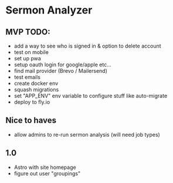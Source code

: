 # Sermon Analyzer

## MVP TODO:
* add a way to see who is signed in & option to delete account
* test on mobile
* set up pwa
* setup oauth login for google/apple etc...
* find mail provider (Brevo / Mailersend)
* test emails
* create docker env
* squash migrations
* set "APP_ENV" env variable to configure stuff like auto-migrate
* deploy to fly.io

## Nice to haves
* allow admins to re-run sermon analysis (will need job types)

## 1.0
* Astro with site homepage
* figure out user "groupings"